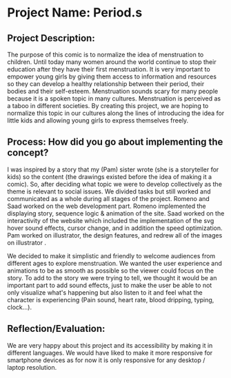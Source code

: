 # Project Name: Period.s


## Project Description:
The purpose of this comic is to normalize the idea of menstruation to children. Until today many women around the world continue to stop their education after they have their first menstruation. It is very important to empower young girls by giving them access to information and resources so they can develop a healthy relationship between their period, their bodies and their self-esteem. Menstruation sounds scary for many people because it is a spoken topic in many cultures. Menstruation is perceived as a taboo in different societies. By creating this project, we are hoping to normalize this topic in our cultures along the lines of introducing the idea for little kids and allowing young girls to express themselves freely.


## Process: How did you go about implementing the concept?

I was inspired by a story that my (Pam) sister wrote (she is a storyteller for kids) so the content (the drawings existed before the idea of making it a comic). So, after deciding what topic we were to develop collectively as the theme is relevant to social issues. We divided tasks but still worked and communicated as a whole during all stages of the project. Romeno and Saad worked on the web development part. Romeno implemented the displaying story, sequence logic & animation of the site. Saad worked on the interactivity of the website which included the implementation of the svg hover sound effects, cursor change, and in addition the speed optimization. Pam worked on illustrator, the design features, and redrew all of the images on illustrator .

We decided to make it simplistic and friendly to welcome audiences from different ages to explore menstruation. We wanted the user experience and animations to be as smooth as possible so the viewer could focus on the story.  To add to the story we were trying to tell, we thought it would be an important part to add sound effects, just to make the user be able to not only visualize what's happening but also listen to it and feel what the character is experiencing (Pain sound, heart rate, blood dripping, typing, clock…).


## Reflection/Evaluation:

We are very happy about this project and its accessibility by making it in different languages. We would have liked to make it more responsive for smartphone devices as for now it is only responsive for any desktop / laptop resolution.

